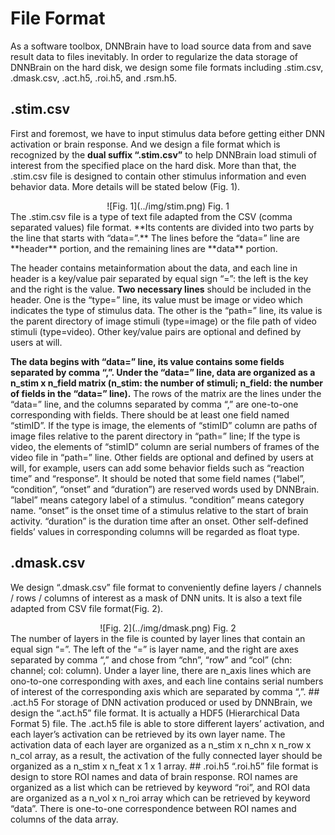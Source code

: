 # File Format
As a software toolbox, DNNBrain have to load source data from and save result data to files inevitably. In order to regularize the data storage of DNNBrain on the hard disk, we design some file formats including .stim.csv, .dmask.csv, .act.h5, .roi.h5, and .rsm.h5.
## .stim.csv
First and foremost, we have to input stimulus data before getting either DNN activation or brain response. And we design a file format which is recognized by the **dual suffix “.stim.csv”** to help DNNBrain load stimuli of interest from the specified place on the hard disk. More than that, the .stim.csv file is designed to contain other stimulus information and even behavior data. More details will be stated below (Fig. 1).  
<center>![Fig. 1](../img/stim.png)  
Fig. 1</center>  
The .stim.csv file is a type of text file adapted from the CSV (comma separated values) file format. **Its contents are divided into two parts by the line that starts with “data=”.** The lines before the “data=” line are **header** portion, and the remaining lines are **data** portion.  

The header contains metainformation about the data, and each line in header is a key/value pair separated by equal sign “=”: the left is the key and the right is the value. **Two necessary lines** should be included in the header. One is the “type=” line, its value must be image or video which indicates the type of stimulus data. The other is the “path=” line, its value is the parent directory of image stimuli (type=image) or the file path of video stimuli (type=video). Other key/value pairs are optional and defined by users at will.  

**The data begins with “data=” line, its value contains some fields separated by comma “,”. Under the “data=” line, data are organized as a n_stim x n_field matrix (n_stim: the number of stimuli; n_field: the number of fields in the “data=” line).** The rows of the matrix are the lines under the “data=” line, and the columns separated by comma “,” are one-to-one corresponding with fields. There should be at least one field named “stimID”. If the type is image, the elements of “stimID” column are paths of image files relative to the parent directory in “path=” line; If the type is video, the elements of “stimID” column are serial numbers of frames of the video file in “path=” line. Other fields are optional and defined by users at will, for example, users can add some behavior fields such as “reaction time” and “response”. It should be noted that some field names (“label”, “condition”, “onset” and “duration”) are reserved words used by DNNBrain. “label” means category label of a stimulus. “condition” means category name. “onset” is the onset time of a stimulus relative to the start of brain activity. “duration” is the duration time after an onset. Other self-defined fields’ values in corresponding columns will be regarded as float type.
## .dmask.csv
We design “.dmask.csv” file format to conveniently define layers / channels / rows / columns of interest as a mask of DNN units. It is also a text file adapted from CSV file format(Fig. 2).  
<center>![Fig. 2](../img/dmask.png)  
Fig. 2</center>  
The number of layers in the file is counted by layer lines that contain an equal sign “=”. The left of the “=” is layer name, and the right are axes separated by comma “,” and chose from “chn”, “row” and “col” (chn: channel; col: column). Under a layer line, there are n_axis lines which are ono-to-one corresponding with axes, and each line contains serial numbers of interest of the corresponding axis which are separated by comma “,”.
## .act.h5
For storage of DNN activation produced or used by DNNBrain, we design the “.act.h5” file format. It is actually a HDF5 (Hierarchical Data Format 5) file. The .act.h5 file is able to store different layers’ activation, and each layer’s activation can be retrieved by its own layer name. The activation data of each layer are organized as a n_stim x n_chn x n_row x n_col array, as a result, the activation of the fully connected layer should be organized as a n_stim x n_feat x 1 x 1 array.
## .roi.h5
“.roi.h5” file format is design to store ROI names and data of brain response. ROI names are organized as a list which can be retrieved by keyword “roi”, and ROI data are organized as a n_vol x n_roi array which can be retrieved by keyword “data”. There is one-to-one correspondence between ROI names and columns of the data array.